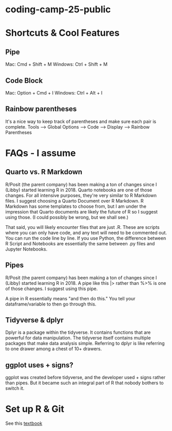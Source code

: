 # coding-camp-25-public

# Shortcuts & Cool Features
## Pipe
Mac: Cmd + Shift + M 
Windows: Ctrl + Shift + M 

## Code Block
Mac: Option + Cmd + I
Windows: Ctrl + Alt + I

## Rainbow parentheses
It's a nice way to keep track of parentheses and make sure each pair is complete. 
Tools --> Global Options --> Code --> Display --> Rainbow Parentheses

# FAQs - I assume
## Quarto vs. R Markdown
R/Posit (the parent company) has been making a ton of changes since I (Libby) started learning R in 2018. Quarto notebooks are one of those changes. For all intensive purposes, they're very similar to R Markdown files. I suggest choosing a Quarto Document over R Markdown. R Markdown has some templates to choose from, but I am under the impression that Quarto documents are likely the future of R so I suggest using those. (I could possibly be wrong, but we shall see.)

That said, you will likely encounter files that are just .R. These are scripts where you can only have code, and any text will need to be commented out. You can run the code line by line. If you use Python, the difference between R Script and Notebooks are essentially the same between .py files and Jupyter Notebooks. 

## Pipes
R/Posit (the parent company) has been making a ton of changes since I (Libby) started learning R in 2018. A pipe like this |> rather than %>% is one of those changes. I suggest using this pipe. 

A pipe in R essentially means "and then do this." You tell your dataframe/variable to then go through this. 

## Tidyverse & dplyr
Dplyr is a package within the tidyverse. It contains functions that are powerful for data manipulation. The tidyverse itself contains multiple packages that make data analysis simple. Referring to dplyr is like referring to one drawer among a chest of 10+ drawers.  

## ggplot uses + signs?
ggplot was created before tidyverse, and the developer used + signs rather than pipes. But it became such an integral part of R that nobody bothers to switch it. 

# Set up R & Git
See this [textbook](https://happygitwithr.com/)
